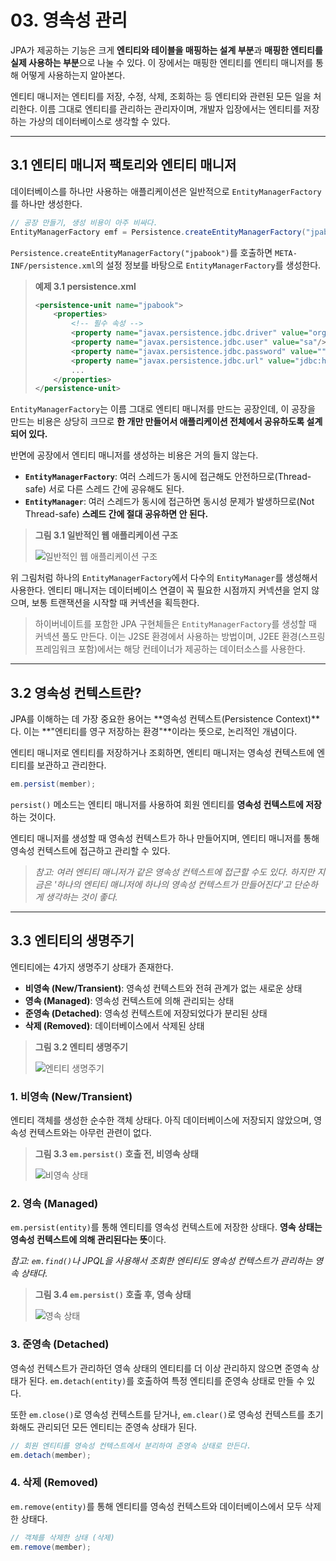 # 03. 영속성 관리

JPA가 제공하는 기능은 크게 **엔티티와 테이블을 매핑하는 설계 부분**과 **매핑한 엔티티를 실제 사용하는 부분**으로 나눌 수 있다. 이 장에서는 매핑한 엔티티를 엔티티 매니저를 통해 어떻게 사용하는지 알아본다.

엔티티 매니저는 엔티티를 저장, 수정, 삭제, 조회하는 등 엔티티와 관련된 모든 일을 처리한다. 이름 그대로 엔티티를 관리하는 관리자이며, 개발자 입장에서는 엔티티를 저장하는 가상의 데이터베이스로 생각할 수 있다.

---

## 3.1 엔티티 매니저 팩토리와 엔티티 매니저

데이터베이스를 하나만 사용하는 애플리케이션은 일반적으로 `EntityManagerFactory`를 하나만 생성한다.

```java
// 공장 만들기, 생성 비용이 아주 비싸다.
EntityManagerFactory emf = Persistence.createEntityManagerFactory("jpabook");
```

`Persistence.createEntityManagerFactory("jpabook")`를 호출하면 `META-INF/persistence.xml`의 설정 정보를 바탕으로 `EntityManagerFactory`를 생성한다.

> **예제 3.1 persistence.xml**
> ```xml
> <persistence-unit name="jpabook">
>     <properties>
>         <!-- 필수 속성 -->
>         <property name="javax.persistence.jdbc.driver" value="org.h2.Driver"/>
>         <property name="javax.persistence.jdbc.user" value="sa"/>
>         <property name="javax.persistence.jdbc.password" value=""/>
>         <property name="javax.persistence.jdbc.url" value="jdbc:h2:tcp://localhost/~/test"/>
>         ...
>     </properties>
> </persistence-unit>
> ```

`EntityManagerFactory`는 이름 그대로 엔티티 매니저를 만드는 공장인데, 이 공장을 만드는 비용은 상당히 크므로 **한 개만 만들어서 애플리케이션 전체에서 공유하도록 설계되어 있다.**

반면에 공장에서 엔티티 매니저를 생성하는 비용은 거의 들지 않는다.

-   **`EntityManagerFactory`**: 여러 스레드가 동시에 접근해도 안전하므로(Thread-safe) 서로 다른 스레드 간에 공유해도 된다.
-   **`EntityManager`**: 여러 스레드가 동시에 접근하면 동시성 문제가 발생하므로(Not Thread-safe) **스레드 간에 절대 공유하면 안 된다.**

> **그림 3.1 일반적인 웹 애플리케이션 구조**
>
> ![일반적인 웹 애플리케이션 구조](https://velog.velcdn.com/images/tudiiii/post/386be415-8c74-4757-b406-e59c9340f18f/image.png)

위 그림처럼 하나의 `EntityManagerFactory`에서 다수의 `EntityManager`를 생성해서 사용한다. 엔티티 매니저는 데이터베이스 연결이 꼭 필요한 시점까지 커넥션을 얻지 않으며, 보통 트랜잭션을 시작할 때 커넥션을 획득한다.

> 하이버네이트를 포함한 JPA 구현체들은 `EntityManagerFactory`를 생성할 때 커넥션 풀도 만든다. 이는 J2SE 환경에서 사용하는 방법이며, J2EE 환경(스프링 프레임워크 포함)에서는 해당 컨테이너가 제공하는 데이터소스를 사용한다.

---

## 3.2 영속성 컨텍스트란?

JPA를 이해하는 데 가장 중요한 용어는 **영속성 컨텍스트(Persistence Context)**다. 이는 **"엔티티를 영구 저장하는 환경"**이라는 뜻으로, 논리적인 개념이다.

엔티티 매니저로 엔티티를 저장하거나 조회하면, 엔티티 매니저는 영속성 컨텍스트에 엔티티를 보관하고 관리한다.

```java
em.persist(member);
```

`persist()` 메소드는 엔티티 매니저를 사용하여 회원 엔티티를 **영속성 컨텍스트에 저장**하는 것이다.

엔티티 매니저를 생성할 때 영속성 컨텍스트가 하나 만들어지며, 엔티티 매니저를 통해 영속성 컨텍스트에 접근하고 관리할 수 있다.

> *참고: 여러 엔티티 매니저가 같은 영속성 컨텍스트에 접근할 수도 있다. 하지만 지금은 '하나의 엔티티 매니저에 하나의 영속성 컨텍스트가 만들어진다'고 단순하게 생각하는 것이 좋다.*

---

## 3.3 엔티티의 생명주기

엔티티에는 4가지 생명주기 상태가 존재한다.

-   **비영속 (New/Transient)**: 영속성 컨텍스트와 전혀 관계가 없는 새로운 상태
-   **영속 (Managed)**: 영속성 컨텍스트에 의해 관리되는 상태
-   **준영속 (Detached)**: 영속성 컨텍스트에 저장되었다가 분리된 상태
-   **삭제 (Removed)**: 데이터베이스에서 삭제된 상태

> **그림 3.2 엔티티 생명주기**
>
> ![엔티티 생명주기](https://ultrakain.gitbooks.io/jpa/content/chapter3/images/JPA_3_2.png)

### 1. 비영속 (New/Transient)

엔티티 객체를 생성한 순수한 객체 상태다. 아직 데이터베이스에 저장되지 않았으며, 영속성 컨텍스트와는 아무런 관련이 없다.

> **그림 3.3 `em.persist()` 호출 전, 비영속 상태**
>
> ![비영속 상태](https://velog.velcdn.com/images/dongvelop/post/b1f30d4e-7032-4788-8375-8488026f77c3/image.png)

### 2. 영속 (Managed)

`em.persist(entity)`를 통해 엔티티를 영속성 컨텍스트에 저장한 상태다. **영속 상태는 영속성 컨텍스트에 의해 관리된다는 뜻**이다.

*참고: `em.find()`나 JPQL을 사용해서 조회한 엔티티도 영속성 컨텍스트가 관리하는 영속 상태다.*

> **그림 3.4 `em.persist()` 호출 후, 영속 상태**
>
> ![영속 상태](https://velog.velcdn.com/images/dongvelop/post/4488949b-f0de-441a-b3d9-e76214e24c7e/image.png)

### 3. 준영속 (Detached)

영속성 컨텍스트가 관리하던 영속 상태의 엔티티를 더 이상 관리하지 않으면 준영속 상태가 된다.
`em.detach(entity)`를 호출하여 특정 엔티티를 준영속 상태로 만들 수 있다.

또한 `em.close()`로 영속성 컨텍스트를 닫거나, `em.clear()`로 영속성 컨텍스트를 초기화해도 관리되던 모든 엔티티는 준영속 상태가 된다.

```java
// 회원 엔티티를 영속성 컨텍스트에서 분리하여 준영속 상태로 만든다.
em.detach(member);
```

### 4. 삭제 (Removed)

`em.remove(entity)`를 통해 엔티티를 영속성 컨텍스트와 데이터베이스에서 모두 삭제한 상태다.

```java
// 객체를 삭제한 상태 (삭제)
em.remove(member);
```
